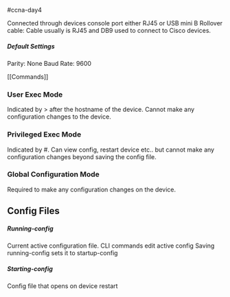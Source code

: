 #ccna-day4

Connected through devices console port either RJ45 or USB mini B
Rollover cable: Cable usually is RJ45 and DB9 used to connect to Cisco devices.

##### Default Settings
Parity: None
Baud Rate: 9600

[[Commands]]
### User Exec Mode
Indicated by > after the hostname of the device. 
Cannot make any configuration changes to the device.

### Privileged Exec Mode
Indicated by #.
Can view config, restart device etc.. but cannot make any configuration changes beyond saving the config file.

### Global Configuration Mode
Required to make any configuration changes on the device.

## Config Files
##### Running-config
Current active configuration file. CLI commands edit active config
Saving running-config sets it to startup-config

##### Starting-config
Config file that opens on device restart

